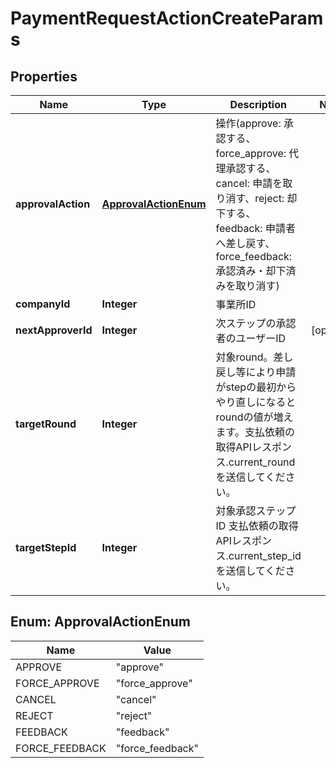 

# PaymentRequestActionCreateParams


## Properties

Name | Type | Description | Notes
------------ | ------------- | ------------- | -------------
**approvalAction** | [**ApprovalActionEnum**](#ApprovalActionEnum) | 操作(approve: 承認する、force_approve: 代理承認する、cancel: 申請を取り消す、reject: 却下する、feedback: 申請者へ差し戻す、force_feedback: 承認済み・却下済みを取り消す) | 
**companyId** | **Integer** | 事業所ID | 
**nextApproverId** | **Integer** | 次ステップの承認者のユーザーID |  [optional]
**targetRound** | **Integer** | 対象round。差し戻し等により申請がstepの最初からやり直しになるとroundの値が増えます。支払依頼の取得APIレスポンス.current_roundを送信してください。 | 
**targetStepId** | **Integer** | 対象承認ステップID 支払依頼の取得APIレスポンス.current_step_idを送信してください。 | 



## Enum: ApprovalActionEnum

Name | Value
---- | -----
APPROVE | &quot;approve&quot;
FORCE_APPROVE | &quot;force_approve&quot;
CANCEL | &quot;cancel&quot;
REJECT | &quot;reject&quot;
FEEDBACK | &quot;feedback&quot;
FORCE_FEEDBACK | &quot;force_feedback&quot;



